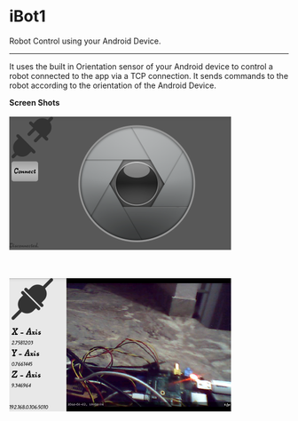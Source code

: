 iBot1
=====

Robot Control using your Android Device.

___________________________________________________________________

It uses the built in Orientation sensor of your Android device to control a robot connected to the app via a TCP connection.
It sends commands to the robot according to the orientation of the Android Device.

<b> Screen Shots<b><br>
<br>
<img src="https://raw.githubusercontent.com/rpidanny/iBot1/master/ScreenShots/Screenshot_2014-07-09-17-39-57.png" width="400">

<br>
<br>
<img src="https://raw.githubusercontent.com/rpidanny/iBot1/master/ScreenShots/Screenshot_2014-03-02-19-04-39.png" width="400">
